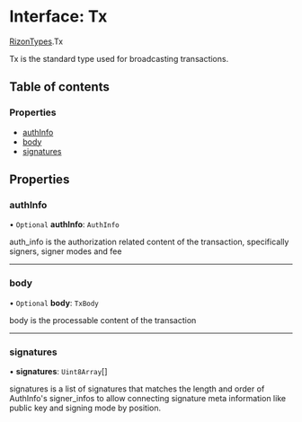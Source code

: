 # Interface: Tx

[RizonTypes](../modules/RizonTypes.md).Tx

Tx is the standard type used for broadcasting transactions.

## Table of contents

### Properties

- [authInfo](RizonTypes.Tx.md#authinfo)
- [body](RizonTypes.Tx.md#body)
- [signatures](RizonTypes.Tx.md#signatures)

## Properties

### authInfo

• `Optional` **authInfo**: `AuthInfo`

auth_info is the authorization related content of the transaction,
specifically signers, signer modes and fee

___

### body

• `Optional` **body**: `TxBody`

body is the processable content of the transaction

___

### signatures

• **signatures**: `Uint8Array`[]

signatures is a list of signatures that matches the length and order of
AuthInfo's signer_infos to allow connecting signature meta information like
public key and signing mode by position.
